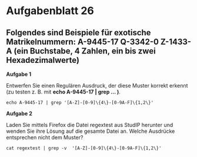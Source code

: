 # Aufgabenblatt 26

Folgendes sind Beispiele für exotische Matrikelnummern:
A-9445-17
Q-3342-0
Z-1433-A
(ein Buchstabe, 4 Zahlen, ein bis zwei Hexadezimalwerte)
---

**Aufgabe 1**

Entwerfen Sie einen Regulären Ausdruck, der diese Muster korrekt erkennt (zu testen z. B. mit **echo A-9445-17 | grep … )**.

`echo A-9445-17 | grep '[A-Z]-[0-9]\{4\}-[0-9A-F]\{1,2\}'`

**Aufgabe 2**

Laden Sie mittels Firefox die Datei regextest aus StudIP herunter und wenden Sie ihre Lösung auf die gesamte Datei an. Welche Ausdrücke entsprechen nicht dem Muster?

`cat regextest | grep -v  '[A-Z]-[0-9]\{4\}-[0-9A-F]\{1,2\}'`
